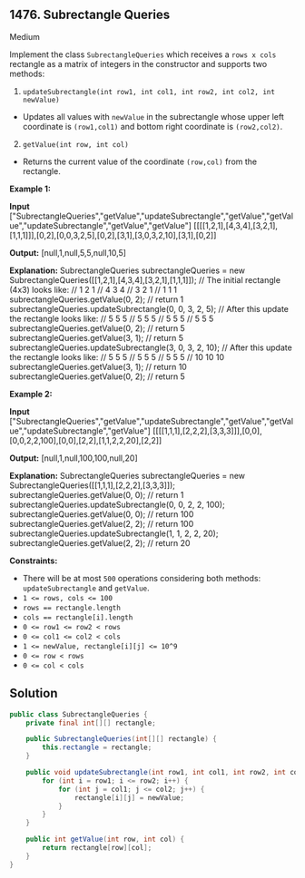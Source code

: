 ## 1476\. Subrectangle Queries

Medium

Implement the class `SubrectangleQueries` which receives a `rows x cols` rectangle as a matrix of integers in the constructor and supports two methods:

1. `updateSubrectangle(int row1, int col1, int row2, int col2, int newValue)`

*   Updates all values with `newValue` in the subrectangle whose upper left coordinate is `(row1,col1)` and bottom right coordinate is `(row2,col2)`.

2. `getValue(int row, int col)`

*   Returns the current value of the coordinate `(row,col)` from the rectangle.

**Example 1:**

**Input** ["SubrectangleQueries","getValue","updateSubrectangle","getValue","getValue","updateSubrectangle","getValue","getValue"] [[[[1,2,1],[4,3,4],[3,2,1],[1,1,1]]],[0,2],[0,0,3,2,5],[0,2],[3,1],[3,0,3,2,10],[3,1],[0,2]]

**Output:** [null,1,null,5,5,null,10,5]

**Explanation:** SubrectangleQueries subrectangleQueries = new SubrectangleQueries([[1,2,1],[4,3,4],[3,2,1],[1,1,1]]); // The initial rectangle (4x3) looks like: // 1 2 1 // 4 3 4 // 3 2 1 // 1 1 1 subrectangleQueries.getValue(0, 2); // return 1 subrectangleQueries.updateSubrectangle(0, 0, 3, 2, 5); // After this update the rectangle looks like: // 5 5 5 // 5 5 5 // 5 5 5 // 5 5 5 subrectangleQueries.getValue(0, 2); // return 5 subrectangleQueries.getValue(3, 1); // return 5 subrectangleQueries.updateSubrectangle(3, 0, 3, 2, 10); // After this update the rectangle looks like: // 5 5 5 // 5 5 5 // 5 5 5 // 10 10 10 subrectangleQueries.getValue(3, 1); // return 10 subrectangleQueries.getValue(0, 2); // return 5

**Example 2:**

**Input** ["SubrectangleQueries","getValue","updateSubrectangle","getValue","getValue","updateSubrectangle","getValue"] [[[[1,1,1],[2,2,2],[3,3,3]]],[0,0],[0,0,2,2,100],[0,0],[2,2],[1,1,2,2,20],[2,2]]

**Output:** [null,1,null,100,100,null,20]

**Explanation:** SubrectangleQueries subrectangleQueries = new SubrectangleQueries([[1,1,1],[2,2,2],[3,3,3]]); subrectangleQueries.getValue(0, 0); // return 1 subrectangleQueries.updateSubrectangle(0, 0, 2, 2, 100); subrectangleQueries.getValue(0, 0); // return 100 subrectangleQueries.getValue(2, 2); // return 100 subrectangleQueries.updateSubrectangle(1, 1, 2, 2, 20); subrectangleQueries.getValue(2, 2); // return 20

**Constraints:**

*   There will be at most `500` operations considering both methods: `updateSubrectangle` and `getValue`.
*   `1 <= rows, cols <= 100`
*   `rows == rectangle.length`
*   `cols == rectangle[i].length`
*   `0 <= row1 <= row2 < rows`
*   `0 <= col1 <= col2 < cols`
*   `1 <= newValue, rectangle[i][j] <= 10^9`
*   `0 <= row < rows`
*   `0 <= col < cols`

## Solution

```java
public class SubrectangleQueries {
    private final int[][] rectangle;

    public SubrectangleQueries(int[][] rectangle) {
        this.rectangle = rectangle;
    }

    public void updateSubrectangle(int row1, int col1, int row2, int col2, int newValue) {
        for (int i = row1; i <= row2; i++) {
            for (int j = col1; j <= col2; j++) {
                rectangle[i][j] = newValue;
            }
        }
    }

    public int getValue(int row, int col) {
        return rectangle[row][col];
    }
}
```